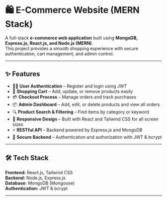 # 🛍️ E-Commerce Website (MERN Stack)

A full-stack **e-commerce web application** built using **MongoDB, Express.js, React.js, and Node.js (MERN)**.  
This project provides a smooth shopping experience with secure authentication, cart management, and admin control.

---

## ✨ Features
- 🧑‍💻 **User Authentication** – Register and login using JWT  
- 🛒 **Shopping Cart** – Add, update, or remove products easily  
- 💳 **Checkout Process** – Manage orders and track purchases  
- 📦 **Admin Dashboard** – Add, edit, or delete products and view all orders  
- 🔍 **Product Search & Filtering** – Find items by category or keyword  
- 🎨 **Responsive Design** – Built with React and Tailwind CSS for all screen sizes  
- ⚡ **RESTful API** – Backend powered by Express.js and MongoDB  
- 🔐 **Secure Backend** – Authentication and authorization with JWT & bcrypt  

---

## 🛠️ Tech Stack
**Frontend:** React.js, Tailwind CSS  
**Backend:** Node.js, Express.js  
**Database:** MongoDB (Mongoose)  
**Authentication:** JWT & bcrypt  

---

